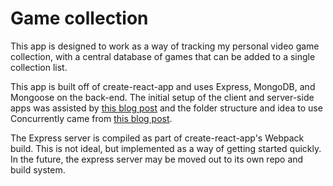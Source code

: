 # Game collection

This app is designed to work as a way of tracking my personal video game collection, with a central database of games that can
be added to a single collection list.

This app is built off of create-react-app and uses Express, MongoDB, and Mongoose on the back-end. The initial setup of the
client and server-side apps was assisted by [this blog post](https://medium.com/@patriciolpezjuri/using-create-react-app-with-react-router-express-js-8fa658bf892d)
and the folder structure and idea to use Concurrently came from [this blog post](https://www.fullstackreact.com/articles/using-create-react-app-with-a-server/).

The Express server is compiled as part of create-react-app's Webpack build. This is not ideal, but implemented as a way of getting started quickly.
In the future, the express server may be moved out to its own repo and build system.
